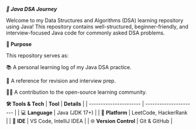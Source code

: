 ***🚀 Java DSA Journey***

Welcome to my Data Structures and Algorithms (DSA) learning repository using Java!
This repository contains well-structured, beginner-friendly, and interview-focused Java code for commonly asked DSA problems.

**📌 Purpose**

This repository serves as:

📚 A personal learning log of my Java DSA practice.

🧠 A reference for revision and interview prep.

👨‍💻 A contribution to the open-source learning community.

**🛠️ Tools & Tech**
    | **Tool**               | **Details**            |
    | ---------------------- | ---------------------- |
    | 💻 **Language**        | Java (JDK 17+)         |
    | 🧠 **Platform**        | LeetCode, HackerRank   |
    | 🧰 **IDE**             | VS Code, IntelliJ IDEA |
    | 🌐 **Version Control** | Git & GitHub           |


